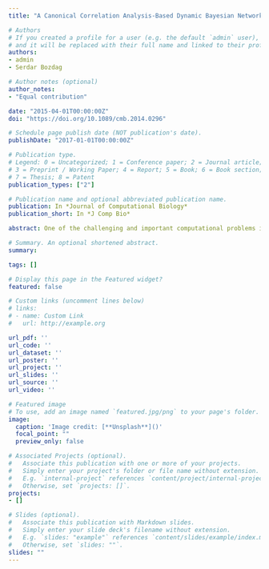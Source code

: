 ```yaml
---
title: "A Canonical Correlation Analysis-Based Dynamic Bayesian Network Prior to Infer Gene Regulatory Networks from Multiple Types of Biological Data"

# Authors
# If you created a profile for a user (e.g. the default `admin` user), write the username (folder name) here 
# and it will be replaced with their full name and linked to their profile.
authors:
- admin
- Serdar Bozdag

# Author notes (optional)
author_notes:
- "Equal contribution"

date: "2015-04-01T00:00:00Z"
doi: "https://doi.org/10.1089/cmb.2014.0296"

# Schedule page publish date (NOT publication's date).
publishDate: "2017-01-01T00:00:00Z"

# Publication type.
# Legend: 0 = Uncategorized; 1 = Conference paper; 2 = Journal article;
# 3 = Preprint / Working Paper; 4 = Report; 5 = Book; 6 = Book section;
# 7 = Thesis; 8 = Patent
publication_types: ["2"]

# Publication name and optional abbreviated publication name.
publication: In *Journal of Computational Biology*
publication_short: In *J Comp Bio*

abstract: One of the challenging and important computational problems in systems biology is to infer gene regulatory networks (GRNs) of biological systems. Several methods that exploit gene expression data have been developed to tackle this problem. In this study, we propose the use of copy number and DNA methylation data to infer GRNs. We developed an algorithm that scores regulatory interactions between genes based on canonical correlation analysis. In this algorithm, copy number or DNA methylation variables are treated as potential regulator variables, and expression variables are treated as potential target variables. We first validated that the canonical correlation analysis method is able to infer true interactions in high accuracy. We showed that the use of DNA methylation or copy number datasets leads to improved inference over steady-state expression. Our results also showed that epigenetic and structural information could be used to infer directionality of regulatory interactions. Additional improvements in GRN inference can be gleaned from incorporating the result in an informative prior in a dynamic Bayesian algorithm. This is the first study that incorporates copy number and DNA methylation into an informative prior in dynamic Bayesian framework. By closely examining top-scoring interactions with different sources of epigenetic or structural information, we also identified potential novel regulatory interactions.

# Summary. An optional shortened abstract.
summary: 

tags: []

# Display this page in the Featured widget?
featured: false

# Custom links (uncomment lines below)
# links:
# - name: Custom Link
#   url: http://example.org

url_pdf: ''
url_code: ''
url_dataset: ''
url_poster: ''
url_project: ''
url_slides: ''
url_source: ''
url_video: ''

# Featured image
# To use, add an image named `featured.jpg/png` to your page's folder. 
image:
  caption: 'Image credit: [**Unsplash**]()'
  focal_point: ""
  preview_only: false

# Associated Projects (optional).
#   Associate this publication with one or more of your projects.
#   Simply enter your project's folder or file name without extension.
#   E.g. `internal-project` references `content/project/internal-project/index.md`.
#   Otherwise, set `projects: []`.
projects:
- []

# Slides (optional).
#   Associate this publication with Markdown slides.
#   Simply enter your slide deck's filename without extension.
#   E.g. `slides: "example"` references `content/slides/example/index.md`.
#   Otherwise, set `slides: ""`.
slides: ""
---
```

